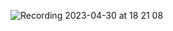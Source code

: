![Recording 2023-04-30 at 18 21 08](https://user-images.githubusercontent.com/87911989/235367112-e6983fe4-bbda-4119-87e9-9c3e2698f5ff.gif)
